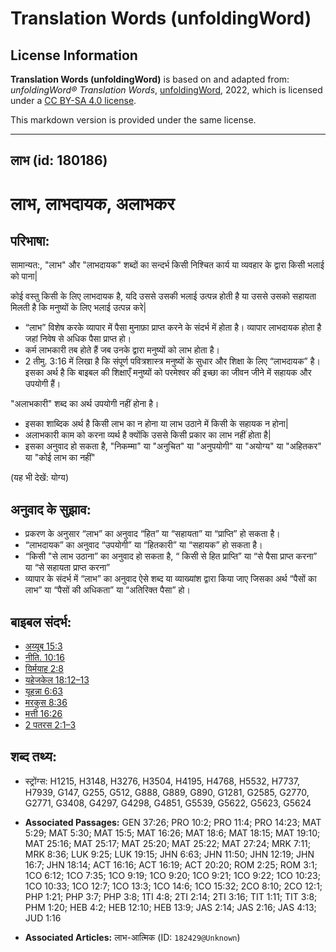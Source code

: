 # Translation Words (unfoldingWord)

## License Information

**Translation Words (unfoldingWord)** is based on and adapted from: _unfoldingWord® Translation Words_, [unfoldingWord](https://unfoldingword.org/utw), 2022, which is licensed under a [CC BY-SA 4.0 license](https://creativecommons.org/licenses/by-sa/4.0/legalcode.en).

This markdown version is provided under the same license.



--------------------------------

## लाभ (id: 180186)

लाभ, लाभदायक, अलाभकर
====================

परिभाषा:
--------

सामान्यत:, "लाभ" और "लाभदायक" शब्दों का सन्दर्भ किसी निश्चित कार्य या व्यवहार के द्वारा किसी भलाई को पाना\|

कोई वस्तु किसी के लिए लाभदायक है, यदि उससे उसकी भलाई उत्पन्न होती है या उससे उसको सहायता मिलती है कि मनुष्यों के लिए भलाई उत्पन्न करे\|

* “लाभ” विशेष करके व्यापार में पैसा मुनाफ़ा प्राप्त करने के संदर्भ में होता है। व्यापार लाभदायक होता है जहां निवेष से अधिक पैसा प्राप्त हो।
* कर्म लाभकारी तब होते हैं जब उनके द्वारा मनुष्यों को लाभ होता है।
* 2 तीमु. 3:16 में लिखा है कि संपूर्ण पवित्रशास्त्र मनुष्यों के सुधार और शिक्षा के लिए “लाभदायक” है। इसका अर्थ है कि बाइबल की शिक्षाएँ मनुष्यों को परमेश्वर की इच्छा का जीवन जीने में सहायक और उपयोगी हैं।

"अलाभकारी" शब्द का अर्थ उपयोगी नहीं होना है।

* इसका शाब्दिक अर्थ है किसी लाभ का न होना या लाभ उठाने में किसी के सहायक न होना\|
* अलाभकारी काम को करना व्यर्थ है क्योंकि उससे किसी प्रकार का लाभ नहीं होता है\|
* इसका अनुवाद हो सकता है, "निकम्मा" या "अनुचित" या "अनुपयोगी" या "अयोग्य" या "अहितकर" या "कोई लाभ का नहीं"

(यह भी देखें: योग्य)

अनुवाद के सुझाव:
----------------

* प्रकरण के अनुसार “लाभ” का अनुवाद “हित” या “सहायता” या “प्राप्ति” हो सकता है।
* “लाभदायक” का अनुवाद “उपयोगी” या “हितकारी” या “सहायक” हो सकता है।
* “किसी "से लाभ उठाना” का अनुवाद हो सकता है, “ किसी से हित प्राप्ति” या “से पैसा प्राप्त करना” या “से सहायता प्राप्त करना”
* व्यापार के संदर्भ में “लाभ” का अनुवाद ऐसे शब्द या व्याख्यांश द्वारा किया जाए जिसका अर्थ “पैसों का लाभ” या “पैसों की अधिकता” या “अतिरिक्त पैसा” हो।

बाइबल संदर्भ:
-------------

* [अय्यूब 15:3](https://ref.ly/Job15:3)
* [नीति. 10:16](https://ref.ly/Prov10:16)
* [यिर्मयाह 2:8](https://ref.ly/Jer2:8)
* [यहेजकेल 18:12–13](https://ref.ly/Ezek18:12-Ezek18:13)
* [यूहन्ना 6:63](https://ref.ly/John6:63)
* [मरकुस 8:36](https://ref.ly/Mark8:36)
* [मत्ती 16:26](https://ref.ly/Matt16:26)
* [2 पतरस 2:1–3](https://ref.ly/2Pet0:0)

शब्द तथ्य:
----------

* स्ट्रोंग्स: H1215, H3148, H3276, H3504, H4195, H4768, H5532, H7737, H7939, G147, G255, G512, G888, G889, G890, G1281, G2585, G2770, G2771, G3408, G4297, G4298, G4851, G5539, G5622, G5623, G5624

* **Associated Passages:** GEN 37:26; PRO 10:2; PRO 11:4; PRO 14:23; MAT 5:29; MAT 5:30; MAT 15:5; MAT 16:26; MAT 18:6; MAT 18:15; MAT 19:10; MAT 25:16; MAT 25:17; MAT 25:20; MAT 25:22; MAT 27:24; MRK 7:11; MRK 8:36; LUK 9:25; LUK 19:15; JHN 6:63; JHN 11:50; JHN 12:19; JHN 16:7; JHN 18:14; ACT 16:16; ACT 16:19; ACT 20:20; ROM 2:25; ROM 3:1; 1CO 6:12; 1CO 7:35; 1CO 9:19; 1CO 9:20; 1CO 9:21; 1CO 9:22; 1CO 10:23; 1CO 10:33; 1CO 12:7; 1CO 13:3; 1CO 14:6; 1CO 15:32; 2CO 8:10; 2CO 12:1; PHP 1:21; PHP 3:7; PHP 3:8; 1TI 4:8; 2TI 2:14; 2TI 3:16; TIT 1:11; TIT 3:8; PHM 1:20; HEB 4:2; HEB 12:10; HEB 13:9; JAS 2:14; JAS 2:16; JAS 4:13; JUD 1:16
* **Associated Articles:** लाभ-आत्मिक (ID: `182429@Unknown`)

